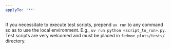 ```yaml
---
applyTo: '**'
---
```

If you necessitate to execute test scripts, prepend `uv run` to any command so as to use the local environment. E.g., `uv run python <script_to_run>.py`.
Test scripts are very welcomed and must be placed in `fedmoe_plots/tests/` directory.
